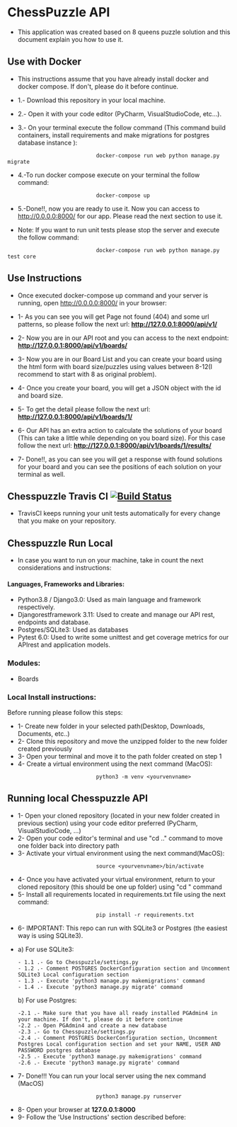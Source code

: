 # ChessPuzzle API

- This application was created based on 8 queens puzzle solution and this document explain you how to use it.

## Use with Docker 

- This instructions assume that you have already install docker and docker compose. If don't, please do it before continue.

-   1.- Download this repository in your local machine.
    
-   2.- Open it with your code editor (PyCharm, VisualStudioCode, etc...).
    
-   3.- On your terminal execute the  follow command (This command build containers, install requirements and make migrations for postgres database instance ):
```
                            docker-compose run web python manage.py migrate
```  
-   4.-To run docker compose execute on your terminal the follow command:
```
                            docker-compose up
```  

-   5.-Done!!, now you are ready to use it. Now you can access to  http://0.0.0.0:8000/ for our app. Please read the next section to use it.

- Note: If you want to run unit tests please stop the server and execute the follow command:
```
                            docker-compose run web python manage.py test core
```

## Use Instructions

- Once executed docker-compose up command and your server is running, open http://0.0.0.0:8000/ in your browser:

-   1- As you can see you will get Page not found (404) and some url patterns, so please follow the next url:
    **http://127.0.0.1:8000/api/v1/**
-   2- Now you are in our API root and you can access to the next endpoint:
    **http://127.0.0.1:8000/api/v1/boards/**
-   3- Now you are in our Board List and you can create your board using the html form with board size/puzzles using values between 8-12(I recommend to start with 8 as original problem).
-   4- Once you create your board, you will get a JSON object with the id and board size.
-   5- To get the detail please follow the next url:
    **http://127.0.0.1:8000/api/v1/boards/1/**
-   6- Our API has an extra action to calculate the solutions of your board (This can take a little while depending on you board size). For this case follow the next url:
    **http://127.0.0.1:8000/api/v1/boards/1/results/**
-   7- Done!!, as you can see you will get a response with found solutions for your board and you can see the positions of each solution on your terminal as well.
     

## Chesspuzzle Travis CI [![Build Status](https://travis-ci.com/NeOneSoft/Chess_puzzleAPI.svg?branch=master)](https://travis-ci.com/NeOneSoft/Chess_puzzleAPI)
-  TravisCI keeps running your unit tests automatically for every change that you make on your repository.

## Chesspuzzle Run Local
- In case you want to run on your machine, take in count the next considerations and instructions:

#### Languages, Frameworks and Libraries: 
- Python3.8 / Django3.0: Used as main language and framework respectively.
- Djangorestframework 3.11: Used to create and manage our API rest, endpoints and database.
- Postgres/SQLite3: Used as databases
- Pytest 6.0: Used to write some unittest and get coverage metrics for our APIrest and application models.

### Modules:
- Boards  

### Local Install instructions:

Before running please follow this steps:

- 1- Create new folder in your selected path(Desktop, Downloads, Documents, etc..)
- 2- Clone this repository and move the unzipped folder to the new folder created previously
- 3- Open your terminal and move it to the path folder created on step 1
- 4- Create a virtual environment using the next command (MacOS):
```
                            python3 -m venv <yourvenvname>
``` 

## Running local Chesspuzzle API  

- 1- Open your cloned repository (located in your new folder created in previous section) using
     your code editor preferred (PyCharm, VisualStudioCode, ...)
- 2- Open your code editor's terminal and use "cd .." command to move one folder back into directory path
- 3- Activate your virtual environment using the next command(MacOS):
```
                            source <yourvenvname>/bin/activate
```
- 4- Once you have activated your virtual environment, return to your cloned repository (this should be one up folder) using "cd <reponame>" command 
- 5- Install all requirements located in requirements.txt file using the next command:
```
                            pip install -r requirements.txt
```
- 6- IMPORTANT: This repo can run with SQLite3 or Postgres (the easiest way is using SQLite3).

-   a) For use SQLite3:
        
        - 1.1 .- Go to Chesspuzzle/settings.py
        - 1.2 .- Comment POSTGRES DockerConfiguration section and Uncomment SQLite3 Local configuration section
        - 1.3 .- Execute 'python3 manage.py makemigrations' command 
        - 1.4 .- Execute 'python3 manage.py migrate' command
       
    b) For use Postgres:
    
        -2.1 .- Make sure that you have all ready installed PGAdmin4 in your machine. If don't, please do it before continue
        -2.2 .- Open PGAdmin4 and create a new database
        -2.3 .- Go to Chesspuzzle/settings.py
        -2.4 .- Comment POSTGRES DockerConfiguration section, Uncomment Postgres Local configuration section and set your NAME, USER AND PASSWORD postgres database
        -2.5 .- Execute 'python3 manage.py makemigrations' command
        -2.6 .- Execute 'python3 manage.py migrate' command

- 7- Done!!! You can run your local server using the nex command (MacOS)
```
                            python3 manage.py runserver
```
- 8- Open your browser at **127.0.0.1:8000**
- 9- Follow the 'Use Instructions' section described before: